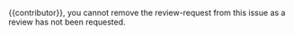 {{contributor}}, you cannot remove the review-request from this issue as a review has not been requested.
